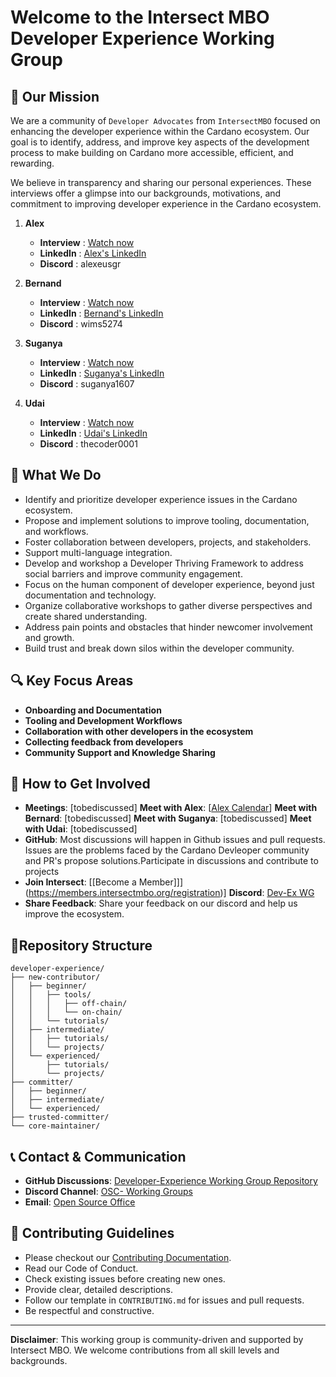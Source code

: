 # Welcome to the Intersect MBO Developer Experience Working Group

## 🎯 Our Mission 
We are a community of `Developer Advocates` from `IntersectMBO` focused on enhancing the developer experience within the Cardano ecosystem. Our goal is to identify, address, and improve key aspects of the development process to make building on Cardano more accessible, efficient, and rewarding.

We believe in transparency and sharing our personal experiences. These interviews offer a glimpse into our backgrounds, motivations, and commitment to improving developer experience in the Cardano ecosystem.

1. **Alex**  
   - **Interview** : [Watch now](https://www.youtube.com/watch?v=U-cGNG3rzPg)  
   - **LinkedIn**  : [Alex's LinkedIn](https://www.linkedin.com/in/alex-seregin/)  
   - **Discord**   : alexeusgr

2. **Bernand**  
   - **Interview** : [Watch now](https://www.youtube.com/watch?v=grbX5DAaW5Q)  
   - **LinkedIn**  : [Bernand's LinkedIn](https://www.linkedin.com/in/bernard-sibanda-954563243/)  
   - **Discord**   : wims5274

3. **Suganya**  
   - **Interview** : [Watch now](https://www.youtube.com/watch?v=o8a6gTcE50w)  
   - **LinkedIn**  : [Suganya's LinkedIn](https://www.linkedin.com/in/suganya-raju/)  
   - **Discord**   : suganya1607

4. **Udai**  
   - **Interview** : [Watch now](https://www.youtube.com/watch?v=UDXshRpVA6M)  
   - **LinkedIn**  : [Udai's LinkedIn](https://www.linkedin.com/in/solanki/)  
   - **Discord**   : thecoder0001

## 🚀 What We Do

- Identify and prioritize developer experience issues in the Cardano ecosystem.
- Propose and implement solutions to improve tooling, documentation, and workflows.
- Foster collaboration between developers, projects, and stakeholders.
- Support multi-language integration.
- Develop and workshop a Developer Thriving Framework to address social barriers and improve community engagement.
- Focus on the human component of developer experience, beyond just documentation and technology.
- Organize collaborative workshops to gather diverse perspectives and create shared understanding.
- Address pain points and obstacles that hinder newcomer involvement and growth.
- Build trust and break down silos within the developer community.

## 🔍 Key Focus Areas
- **Onboarding and Documentation**
- **Tooling and Development Workflows**
- **Collaboration with other developers in the ecosystem**
- **Collecting feedback from developers**
- **Community Support and Knowledge Sharing**

## 🤝 How to Get Involved
- **Meetings**: [tobediscussed]
    **Meet with Alex**: [[Alex Calendar](https://cal.com/alexeusgr)]
    **Meet with Bernard**: [tobediscussed]
    **Meet with Suganya**: [tobediscussed]
    **Meet with Udai**: [tobediscussed]
- **GitHub**: Most discussions will happen in Github issues  and pull requests. Issues are the problems faced by the Cardano Devleoper community and PR's propose solutions.Participate in discussions and contribute to projects
- **Join Intersect**: [[Become a Member]]](https://members.intersectmbo.org/registration)]
    **Discord**: [Dev-Ex WG](https://discord.com/channels/1136727663583698984/1250047836339306526)
- **Share Feedback**: Share your feedback on our discord and help us improve the ecosystem.

## 📁Repository Structure

```
developer-experience/
├── new-contributor/
│   ├── beginner/
│   │   ├── tools/
│   │   │   ├── off-chain/
│   │   │   └── on-chain/
│   │   └── tutorials/
│   ├── intermediate/
│   │   ├── tutorials/
│   │   └── projects/
│   └── experienced/
│       ├── tutorials/
│       └── projects/
├── committer/
│   ├── beginner/
│   ├── intermediate/
│   └── experienced/
├── trusted-committer/
└── core-maintainer/
```

## 📞 Contact & Communication

- **GitHub Discussions**: [Developer-Experience Working Group Repository](https://github.com/IntersectMBO/developer-experience)
- **Discord Channel**: [OSC- Working Groups](https://discord.com/channels/1136727663583698984/1239886460266479696)
- **Email**: [Open Source Office](oso@intersectmbo.org)

## 🌟 Contributing Guidelines
- Please checkout our [Contributing Documentation](./CONTRIBUTING.md).
- Read our Code of Conduct. 
- Check existing issues before creating new ones.
- Provide clear, detailed descriptions.
- Follow our template in `CONTRIBUTING.md` for issues and pull requests.
- Be respectful and constructive.

---

**Disclaimer**: This working group is community-driven and supported by Intersect MBO. We welcome contributions from all skill levels and backgrounds.



